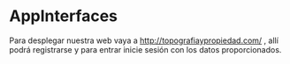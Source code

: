 # AppInterfaces
Para desplegar nuestra web vaya a http://topografiaypropiedad.com/ , allí podrá registrarse y para entrar inicie sesión con los datos proporcionados.
